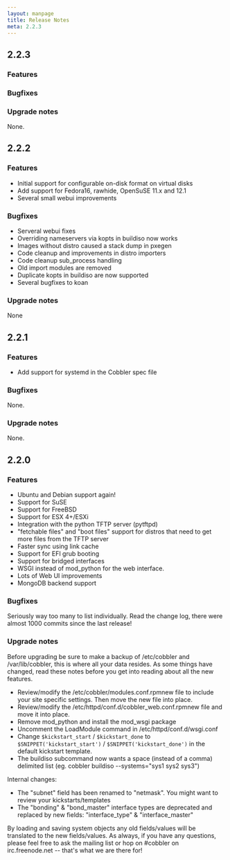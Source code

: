 ```yaml
---
layout: manpage
title: Release Notes
meta: 2.2.3
---
```


## 2.2.3

### Features

### Bugfixes

### Upgrade notes

None.

## 2.2.2

### Features

- Initial support for configurable on-disk format on virtual disks
- Add support for Fedora16, rawhide, OpenSuSE 11.x and 12.1
- Several small webui improvements

### Bugfixes

- Serveral webui fixes
- Overriding nameservers via kopts in buildiso now works
- Images without distro caused a stack dump in pxegen
- Code cleanup and improvements in distro importers
- Code cleanup sub_process handling
- Old import modules are removed
- Duplicate kopts in buildiso are now supported
- Several bugfixes to koan

### Upgrade notes

None

## 2.2.1

### Features

- Add support for systemd in the Cobbler spec file

### Bugfixes

None.

### Upgrade notes

None.

## 2.2.0

### Features

- Ubuntu and Debian support again!
- Support for SuSE
- Support for FreeBSD
- Support for ESX 4+/ESXi
- Integration with the python TFTP server (pytftpd)
- "fetchable files" and "boot files" support for distros that need to get more files from the TFTP server
- Faster sync using link cache
- Support for EFI grub booting
- Support for bridged interfaces
- WSGI instead of mod_python for the web interface.
- Lots of Web UI improvements
- MongoDB backend support

### Bugfixes

Seriously way too many to list individually. Read the change log, there were almost 1000 commits since the last release!

### Upgrade notes

Before upgrading be sure to make a backup of /etc/cobbler and /var/lib/cobbler, this is where all your data resides. As some things have changed, read these notes before you get into reading about all the new features.

- Review/modify the /etc/cobbler/modules.conf.rpmnew file to include your site specific settings. Then move the new file into place.
- Review/modify the /etc/httpd/conf.d/cobbler_web.conf.rpmnew file and move it into place.
- Remove mod_python and install the mod_wsgi package
- Uncomment the LoadModule command in /etc/httpd/conf.d/wsgi.conf
- Change `$kickstart_start` / `$kickstart_done` to `$SNIPPET('kickstart_start')` / `$SNIPPET('kickstart_done')` in the default kickstart template.
- The buildiso subcommand now wants a space (instead of a comma) delimited list (eg. cobbler buildiso --systems="sys1 sys2 sys3")

Internal changes:
- The "subnet" field has been renamed to "netmask". You might want to review your kickstarts/templates
- The "bonding" & "bond_master" interface types are deprecated and replaced by new fields: "interface_type" & "interface_master"

By loading and saving system objects any old fields/values will be translated to the new fields/values.
As always, if you have any questions, please feel free to ask the mailing list or hop on #cobbler on irc.freenode.net -- that's what we are there for! 


